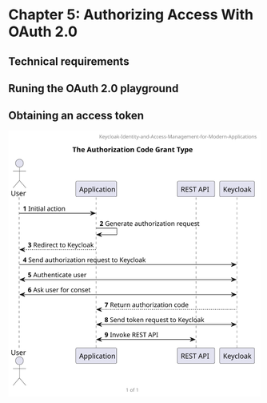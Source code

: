 # Chapter 5: Authorizing Access With OAuth 2.0

## Technical requirements

## Runing the OAuth 2.0 playground

## Obtaining an access token

<!--
    ```
        @startuml TheAuthorizationCodeGrantType
            header Keycloak-Identity-and-Access-Management-for-Modern-Applications
            title The Authorization Code Grant Type

            actor "User" as user
            participant "Application" as application
            participant "REST API" as restApi
            participant "Keycloak" as keycloak

            autonumber 1

            user -> application: Initial action
            application -> application: Generate authorization request
            application --_> user: Redirect to Keycloak
            user -> keycloak: Send authorization request to Keycloak
            keycloak <-> user: Authenticate user
            user <-> keycloak: Ask user for conset
            keycloak --_> application: Return authorization code
            application <-> keycloak: Send token request to Keycloak
            application <-> restApi: Invoke REST API

            footer %page% of %lastpage%
        @enduml
    ```
-->
![TheAuthorizationCodeGrantType](./assets/TheAuthorizationCodeGrantType.svg)
